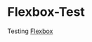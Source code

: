 # Flexbox-Test

Testing [Flexbox](https://developer.mozilla.org/en-US/docs/Web/CSS/CSS_Flexible_Box_Layout/Using_CSS_flexible_boxes) 

